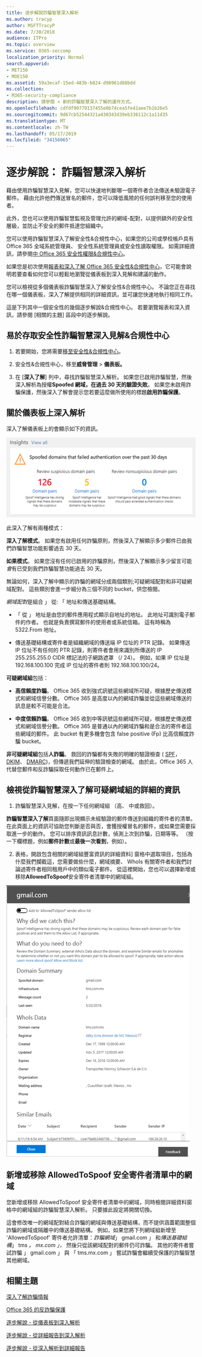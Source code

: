 ```yaml
---
title: 逐步解說詐騙智慧深入解析
ms.author: tracyp
author: MSFTTracyP
ms.date: 7/30/2018
audience: ITPro
ms.topic: overview
ms.service: O365-seccomp
localization_priority: Normal
search.appverid:
- MET150
- MOE150
ms.assetid: 59a3ecaf-15ed-483b-b824-d98961d88bdd
ms.collection:
- M365-security-compliance
description: 請參閱 < 新的詐騙智慧深入了解的運作方式。
ms.openlocfilehash: cdfdf90779137455e0b74cea5fe41aee7b1b26e5
ms.sourcegitcommit: 9d67cb52544321a430343d39eb336112c1a11d35
ms.translationtype: MT
ms.contentlocale: zh-TW
ms.lasthandoff: 05/17/2019
ms.locfileid: "34156065"
---
```

# <a name="walkthrough-spoof-intelligence-insight"></a>逐步解說： 詐騙智慧深入解析

藉由使用詐騙智慧深入見解，您可以快速地判斷哪一個寄件者合法傳送未驗證電子郵件。 藉由允許他們傳送冒名的郵件，您可以降低風險的任何誤判移至您的使用者。
  
此外，您也可以使用詐騙智慧監視及管理允許的網域-配對，以提供額外的安全性層級，並防止不安全的郵件抵達您組織中。
  
您可以使用詐騙智慧深入了解安全性&amp;合規性中心，如果您的公司或學校帳戶具有 Office 365 全域系統管理員、 安全性系統管理員或安全性讀取權限。 如需詳細資訊，請參閱[中 Office 365 安全性權限&amp;合規性中心](permissions-in-the-security-and-compliance-center.md)。
  
如果您是初次使用[報表和深入了解 Office 365 安全性&amp;合規性中心](reports-and-insights-in-security-and-compliance.md)，它可能會說明若要查看如何您可以輕鬆地瀏覽從儀表板到深入見解和建議的動作。
  
您可以檢視從多個儀表板詐騙智慧深入了解安全性&amp;合規性中心。 不論您正在尋找在哪一個儀表板，深入了解提供相同的詳細資訊，並可讓您快速地執行相同工作。
  
這是下列其中一個安全性的幾個逐步解說&amp;合規性中心。 若要瀏覽報表和深入資訊，請參閱 [相關的主題] 區段中的逐步解說。
  
## <a name="getting-to-the-spoof-intelligence-insight-in-the-security-amp-compliance-center"></a>易於存取安全性詐騙智慧深入見解&amp;合規性中心

1. 若要開始，您將需要[移至安全性&amp;合規性中心](go-to-the-securitycompliance-center.md)。
    
2. 安全性&amp;合規性中心，移至**威脅管理** \> **儀表板。**
    
3. 在 [**深入了解**] 列中，尋找詐騙智慧深入解析。 如果您已啟用詐騙智慧，然後深入解析為授權**Spoofed 網域，在過去 30 天的驗證失敗**。 如果您未啟用詐騙保護，然後深入了解會提示您若要這麼做所使用的標題**啟用詐騙保護**。 
    
## <a name="about-the-insight-on-the-dashboard"></a>關於儀表板上深入解析

深入了解儀表板上的會顯示如下的資訊。
  
![詐騙智慧深入了解的螢幕擷取畫面](media/28aeabac-c1a1-4d16-9fbe-14996f742a9a.png)
  
此深入了解有兩種模式：
  
 **深入了解模式**。 如果您有啟用任何詐騙原則，然後深入了解顯示多少郵件已由我們詐騙智慧功能影響過去 30 天。 
  
 **如果模式**。 如果您沒有任何已啟用的詐騙原則，然後深入了解顯示多少留言可能*會*有已受到我們詐騙智慧功能過去 30 天。 
  
無論如何，深入了解中顯示的詐騙的網域分成兩個類別;可疑網域配對和非可疑網域配對。 這些類別會進一步細分為三個不同的 bucket，供您檢閱。 
  
*網域配對*是組合 」 從: 「 地址和傳送基礎結構。 
  
- 「 從 」 地址是由您的郵件應用程式顯示自地址的地址。 此地址可識別電子郵件的作者。 也就是負責撰寫郵件的使用者或系統信箱。 這有時稱為 5322.From 地址。
    
- 傳送基礎結構或寄件者是組織網域的傳送端 IP 位址的 PTR 記錄。 如果傳送 IP 位址不有任何的 PTR 記錄，則寄件者會用來識別所傳送的 IP 255.255.255.0 CIDR 標記法的子網路遮罩 （/ 24）。 例如，如果 IP 位址是 192.168.100.100 完成 IP 位址的寄件者則 192.168.100.100/24。
    
 **可疑網域組**包括： 
  
- **高信賴度詐騙**。 Office 365 收到強式訊號這些網域所可疑，根據歷史傳送模式和網域信譽分數。 Office 365 是高度以內的網域詐騙並從這些網域傳送的訊息是較不可能是合法。 
    
- **中度信賴詐騙**。 Office 365 收到中等訊號這些網域所可疑，根據歷史傳送模式和網域信譽分數。 Office 365 是普通以內的網域詐騙和是合法的寄件者這些網域的郵件。 此 bucket 有更多機會包含 false positive (Fp) 比高信賴度詐騙 bucket。 
    
 **非可疑網域組**包括**人詐騙**。 救回的詐騙都有失敗的明確的驗證檢查 ( [SPF](https://docs.microsoft.com/office365/SecurityCompliance/how-office-365-uses-spf-to-prevent-spoofing)， [DKIM](https://docs.microsoft.com/office365/SecurityCompliance/use-dkim-to-validate-outbound-email)、 [DMARC](https://docs.microsoft.com/office365/SecurityCompliance/use-dmarc-to-validate-email))，但傳遞我們延伸的驗證檢查的網域。 由於此，Office 365 人代替您郵件和反詐騙採取任何動作已在郵件上。 
  
## <a name="view-detailed-information-about-suspicious-domain-pairs-from-the-spoof-intelligence-insight"></a>檢視從詐騙智慧深入了解可疑網域組的詳細的資訊

1. 詐騙智慧深入見解，在按一下任何網域組 （高、 中或救回）。
  
**詐騙智慧深入了解**頁面隨即出現顯示未經驗證的郵件傳送到組織的寄件者的清單。 在此頁面上的資訊可協助您判斷是否與否，會獲授權冒名的郵件，或如果您需要採取進一步的動作。 您可以排序資訊訊息計數，偵測上次到詐騙，日期等等。 （按一下欄標題，例如**郵件計數**或**最後一次看到**，例如）。 
    
2. 表格，開啟包含相關的網域組豐富資訊的詳細資料] 窗格中選取項目，包括為什麼我們攔截這，您需要做些什麼，網域摘要、 WhoIs 有關寄件者和我們討論過寄件者相同租用戶中的類似電子郵件。 從這裡開始，您也可以選擇新增或移除**AllowedToSpoof**安全寄件者清單中的網域組。 
  
![詐騙智慧深入了解詳細資料窗格中的網域的螢幕擷取畫面](media/03ad3e6e-2010-4e8e-b92e-accc8bbebb79.png)
  
## <a name="add-or-remove-a-domain-from-the-allowedtospoof-safe-sender-list"></a>新增或移除 AllowedToSpoof 安全寄件者清單中的網域

您新增或移除 AllowedToSpoof 安全寄件者清單中的網域，同時檢閱詳細資料窗格中的網域組的詐騙智慧深入解析。 只要據此設定將開關切換。
  
這會修改唯一的網域配對結合詐騙的網域與傳送基礎結構，而不提供涵蓋範圍整個詐騙的網域或隔離中的傳送基礎結構。 例如，如果您將下列網域組新增至 'AllowedToSpoof' 寄件者允許清單：*詐騙網域*」 gmail.com 」 和*傳送基礎結構*」 tms *。 mx.com 」，* 然後只從該網域配對的郵件仍可詐騙。 其他的寄件者嘗試詐騙 」 gmail.com 」 與 「 tms.mx.com 」 嘗試詐騙會繼續受保護的詐騙智慧其他網域。 
  
## <a name="related-topics"></a>相關主題

[深入了解詐騙情報](learn-about-spoof-intelligence.md)
  
[Office 365 的反詐騙保護](anti-spoofing-protection.md)
  
[逐步解說 - 從儀表板到深入解析](from-a-dashboard-to-an-insight.md)
  
[逐步解說 - 從詳細報告到深入解析](from-a-detailed-report-to-an-insight.md)
  
[逐步解說 - 從深入解析到詳細報告](from-an-insight-to-a-detailed-report.md)
  

